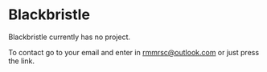 # Blackbristle
Blackbristle currently has no project.

To contact go to your email and enter in rmmrsc@outlook.com or just press the link.
